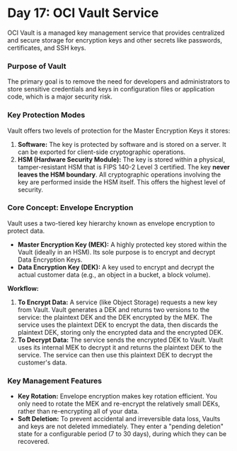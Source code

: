 # Day 17: OCI Vault Service

OCI Vault is a managed key management service that provides centralized and secure storage for encryption keys and other secrets like passwords, certificates, and SSH keys.

### Purpose of Vault
The primary goal is to remove the need for developers and administrators to store sensitive credentials and keys in configuration files or application code, which is a major security risk.

### Key Protection Modes
Vault offers two levels of protection for the Master Encryption Keys it stores:
1.  **Software:** The key is protected by software and is stored on a server. It can be exported for client-side cryptographic operations.
2.  **HSM (Hardware Security Module):** The key is stored within a physical, tamper-resistant HSM that is FIPS 140-2 Level 3 certified. The key **never leaves the HSM boundary**. All cryptographic operations involving the key are performed inside the HSM itself. This offers the highest level of security.

### Core Concept: Envelope Encryption
Vault uses a two-tiered key hierarchy known as envelope encryption to protect data.
-   **Master Encryption Key (MEK):** A highly protected key stored within the Vault (ideally in an HSM). Its sole purpose is to encrypt and decrypt Data Encryption Keys.
-   **Data Encryption Key (DEK):** A key used to encrypt and decrypt the actual customer data (e.g., an object in a bucket, a block volume).

**Workflow:**
1.  **To Encrypt Data:** A service (like Object Storage) requests a new key from Vault. Vault generates a DEK and returns two versions to the service: the plaintext DEK and the DEK encrypted by the MEK. The service uses the plaintext DEK to encrypt the data, then discards the plaintext DEK, storing only the encrypted data and the encrypted DEK.
2.  **To Decrypt Data:** The service sends the encrypted DEK to Vault. Vault uses its internal MEK to decrypt it and returns the plaintext DEK to the service. The service can then use this plaintext DEK to decrypt the customer's data.

### Key Management Features
-   **Key Rotation:** Envelope encryption makes key rotation efficient. You only need to rotate the MEK and re-encrypt the relatively small DEKs, rather than re-encrypting all of your data.
-   **Soft Deletion:** To prevent accidental and irreversible data loss, Vaults and keys are not deleted immediately. They enter a "pending deletion" state for a configurable period (7 to 30 days), during which they can be recovered.
